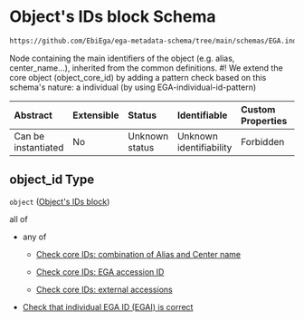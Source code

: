 # Object's IDs block Schema

```txt
https://github.com/EbiEga/ega-metadata-schema/tree/main/schemas/EGA.individual.json#/properties/object_id
```

Node containing the main identifiers of the object (e.g. alias, center\_name...), inherited from the common definitions. #! We extend the core object (object\_core\_id) by adding a pattern check based on this schema's nature: a individual (by using EGA-individual-id-pattern)

| Abstract            | Extensible | Status         | Identifiable            | Custom Properties | Additional Properties | Access Restrictions | Defined In                                                                           |
| :------------------ | :--------- | :------------- | :---------------------- | :---------------- | :-------------------- | :------------------ | :----------------------------------------------------------------------------------- |
| Can be instantiated | No         | Unknown status | Unknown identifiability | Forbidden         | Allowed               | none                | [EGA.individual.json\*](../../../schemas/EGA.individual.json "open original schema") |

## object\_id Type

`object` ([Object's IDs block](ega-14-properties-objects-ids-block.md))

all of

* any of

  * [Check core IDs: combination of Alias and Center name](ega-12-definitions-core-identifiers-of-an-object-anyof-check-core-ids-combination-of-alias-and-center-name.md "check type definition")

  * [Check core IDs: EGA accession ID](ega-12-definitions-core-identifiers-of-an-object-anyof-check-core-ids-ega-accession-id.md "check type definition")

  * [Check core IDs: external accessions](ega-12-definitions-core-identifiers-of-an-object-anyof-check-core-ids-external-accessions.md "check type definition")

* [Check that individual EGA ID (EGAI) is correct](ega-14-properties-objects-ids-block-allof-check-that-individual-ega-id-egai-is-correct.md "check type definition")
